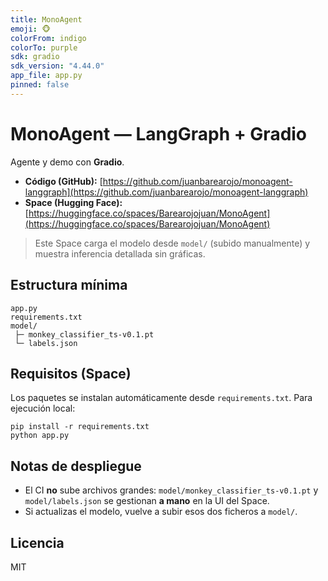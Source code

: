```yaml
---
title: MonoAgent
emoji: 🐵
colorFrom: indigo
colorTo: purple
sdk: gradio
sdk_version: "4.44.0"
app_file: app.py
pinned: false
---
```


# MonoAgent — LangGraph + Gradio

Agente y demo con **Gradio**.

* **Código (GitHub):** [https://github.com/juanbarearojo/monoagent-langgraph](https://github.com/juanbarearojo/monoagent-langgraph)
* **Space (Hugging Face):** [https://huggingface.co/spaces/Barearojojuan/MonoAgent](https://huggingface.co/spaces/Barearojojuan/MonoAgent)

> Este Space carga el modelo desde `model/` (subido manualmente) y muestra inferencia detallada sin gráficas.

## Estructura mínima

```
app.py
requirements.txt
model/
 ├─ monkey_classifier_ts-v0.1.pt
 └─ labels.json
```

## Requisitos (Space)

Los paquetes se instalan automáticamente desde `requirements.txt`.
Para ejecución local:

```
pip install -r requirements.txt
python app.py
```

## Notas de despliegue

* El CI **no** sube archivos grandes: `model/monkey_classifier_ts-v0.1.pt` y `model/labels.json` se gestionan **a mano** en la UI del Space.
* Si actualizas el modelo, vuelve a subir esos dos ficheros a `model/`.

## Licencia

MIT

